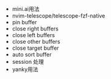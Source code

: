 - mini.ai用法
- nvim-telescope/telescope-fzf-native
- pin buffer
- close right buffers
- close left buffers
- close other buffers
- close target buffer
- auto sort buffer
- session 处理
- yanky用法